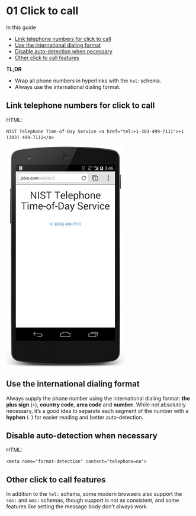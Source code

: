 # 01 Click to call

In this guide

- [Link telephone numbers for click to call](#link-telephone-numbers-for-click-to-call)
- [Use the international dialing format](#use-the-international-dialing-format)
- [Disable auto-detection when necessary](#disable-auto-detection-when-necessary)
- [Other click to call features](#other-click-to-call-features)

**TL;DR**

- Wrap all phone numbers in hyperlinks with the `tel`: schema.
- Always use the international dialing format.

## Link telephone numbers for click to call

HTML:

    NIST Telephone Time-of-Day Service <a href="tel:+1-303-499-7111">+1 (303) 499-7111</a>

![Click to call example.](images/click-to-call_framed.jpg)

## Use the international dialing format

Always supply the phone number using the international dialing format: **the plus sign** (`+`), **country code**, **area code** and **number**. While not absolutely necessary, it’s a good idea to separate each segment of the number with a **hyphen** (`-`) for easier reading and better auto-detection.

## Disable auto-detection when necessary

HTML:

    <meta name="format-detection" content="telephone=no">

## Other click to call features

In addition to the `tel:` schema, some modern browsers also support the `sms:` and `mms:` schemas, though support is not as consistent, and some features like setting the message body don’t always work.
